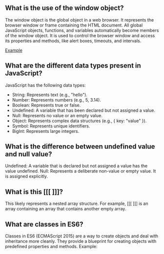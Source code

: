 ## What is the use of the window object?
The window object is the global object in a web browser. It represents the browser window or frame containing the HTML document. All global JavaScript objects, functions, and variables automatically become members of the window object. It is used to control the browser window and access its properties and methods, like alert boxes, timeouts, and intervals.

[Example]()

## What are the different data types present in JavaScript?
JavaScript has the following data types:

- String: Represents text (e.g., "hello").
- Number: Represents numbers (e.g., 5, 3.14).
- Boolean: Represents true or false.
- Undefined: A variable that has been declared but not assigned a value.
- Null: Represents no value or an empty value.
- Object: Represents complex data structures (e.g., { key: "value" }).
- Symbol: Represents unique identifiers.
- BigInt: Represents large integers.

## What is the difference between undefined value and null value?
Undefined: A variable that is declared but not assigned a value has the value undefined.
Null: Represents a deliberate non-value or empty value. It is assigned explicitly.

## What is this [[[ ]]]?
This likely represents a nested array structure. For example, [[[ ]]] is an array containing an array that contains another empty array. 

## What are classes in ES6?
Classes in ES6 (ECMAScript 2015) are a way to create objects and deal with inheritance more cleanly. They provide a blueprint for creating objects with predefined properties and methods. Example: